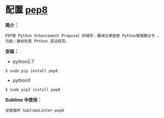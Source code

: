 # 配置 [pep8](https://www.python.org/dev/peps/pep-0008/)

**简介：**

```
PEP是 Python Enhancement Proposal 的缩写，翻译过来就是 Python增强建议书 。
功能：静态检查 Phthon 语法规范。
```

**安装：**

- python2.7

```
$ sudo pip install pep8
```

- python3

```
$ sudo pip3 install pep8
```

**Sublime 中使用：**

```
安装插件 SublimeLinter-pep8 
```
